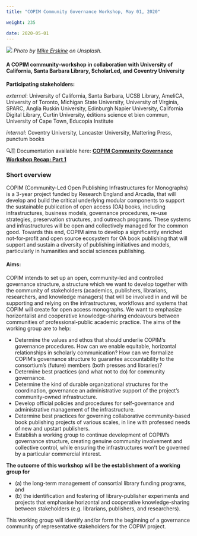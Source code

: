```yaml
---
title: "COPIM Community Governance Workshop, May 01, 2020"

weight: 235

date: 2020-05-01
---
```


![](/images/mike-erskine-Xtnt5xtK03E-unsplash-cropped.jpg)
*Photo by [Mike Erskine](https://unsplash.com/@mikejerskine?utm_source=unsplash&utm_medium=referral&utm_content=creditCopyText) on Unsplash.*


#### A COPIM community-workshop in collaboration with University of California, Santa Barbara Library, ScholarLed, and Coventry University

**Participating stakeholders:**

_external_: University of California, Santa Barbara, UCSB Library, AmeliCA, University of Toronto, Michigan State University, University of Virginia, SPARC, Anglia Ruskin University, Edinburgh Napier University, California Digital Library, Curtin University, éditions science et bien commun, University of Cape Town, Educopia Institute

_internal_: Coventry University, Lancaster University, Mattering Press, punctum books

🔍🖺 Documentation available here: **[COPIM Community Governance Workshop Recap: Part 1](https://doi.org/10.21428/785a6451.6a3a2ca2)**

### Short overview

COPIM (Community-Led Open Publishing Infrastructures for Monographs) is a 3-year project funded by Research England and Arcadia, that will develop and build the critical underlying modular components to support the sustainable publication of open access (OA) books, including infrastructures, business models, governance procedures, re-use strategies, preservation structures, and outreach programs. These systems and infrastructures will be open and collectively managed for the common good. Towards this end, COPIM aims to develop a significantly enriched not-for-profit and open source ecosystem for OA book publishing that will support and sustain a diversity of publishing initiatives and models, particularly in humanities and social sciences publishing.

#### Aims:

COPIM intends to set up an open, community-led and controlled governance structure, a structure which we want to develop together with the community of stakeholders (academics, publishers, librarians, researchers, and knowledge managers) that will be involved in and will be supporting and relying on the infrastructures, workflows and systems that COPIM will create for open access monographs. We want to emphasize horizontalist and cooperative knowledge-sharing endeavours between communities of professional-public academic practice. The aims of the working group are to help:

* Determine the values and ethos that should underlie COPIM‘s governance procedures. How can we enable equitable, horizontal relationships in scholarly communication? How can we formalize COPIM’s governance structure to guarantee accountability to the consortium’s (future) members (both presses and libraries)?
* Determine best practices (and what not to do) for community governance.
* Determine the kind of durable organizational structures for the coordination, governance an administrative support of the project’s community-owned infrastructure.
* Develop official policies and procedures for self-governance and administrative management of the infrastructure.
* Determine best practices for governing collaborative community-based book publishing projects of various scales, in line with professed needs of new and upstart publishers.
* Establish a working group to continue development of COPIM’s governance structure, creating genuine community involvement and collective control, while ensuring the infrastructures won’t be governed by a particular commercial interest.

**The outcome of this workshop will be the establishment of a working group for**

* (a) the long-term management of consortial library funding programs, and
* (b) the identification and fostering of library-publisher experiments and projects that emphasise horizontal and cooperative knowledge-sharing between stakeholders (e.g. librarians, publishers, and researchers).

This working group will identify and/or form the beginning of a governance community of representative stakeholders for the COPIM project.
